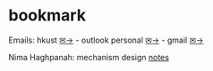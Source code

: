 # bookmark

Emails: hkust [✉→](https://outlook.office.com/mail/inbox) - outlook personal [✉→](https://outlook.live.com/mail/0/inbox) - gmail [✉→](https://mail.google.com/mail/u/0/#inbox)

Nima Haghpanah: mechanism design [notes](https://sites.psu.edu/haghpanah/)
